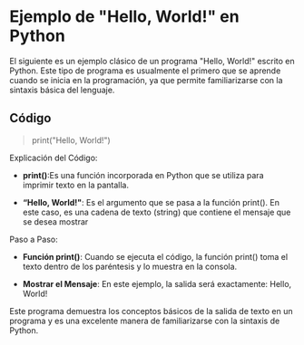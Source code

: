 # Ejemplo de "Hello, World!" en Python

El siguiente es un ejemplo clásico de un programa "Hello, World!" escrito en Python. Este tipo
de programa es usualmente el primero que se aprende cuando se inicia en la programación,
ya que permite familiarizarse con la sintaxis básica del lenguaje.

## Código
>print("Hello, World!")

Explicación del Código:
* __print()__:Es una función incorporada en Python que se utiliza para imprimir texto en la pantalla.

* __“Hello, World!"__: Es el argumento que se pasa a la función print(). En este caso, es una cadena
de texto (string) que contiene el mensaje que se desea mostrar

Paso a Paso:

* __Función print()__: Cuando se ejecuta el código, la función print() toma el texto dentro de los
paréntesis y lo muestra en la consola.

* __Mostrar el Mensaje__: En este ejemplo, la salida será exactamente: Hello, World!
  
Este programa demuestra los conceptos básicos de la salida de texto en un programa y es
una excelente manera de familiarizarse con la sintaxis de Python.

